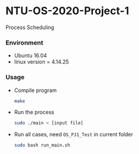 # NTU-OS-2020-Project-1
Process Scheduling
### Environment
+ Ubuntu 16.04
+ linux version = 4.14.25
### Usage
+ Compile program
    ```bash
    make 
    ```
+ Run the process
    ```bash
    sudo ./main < [input file]
    ```
+ Run all cases, need `OS_PJ1_Test` in current folder
    
    ```bash
    sudo bash run_main.sh
